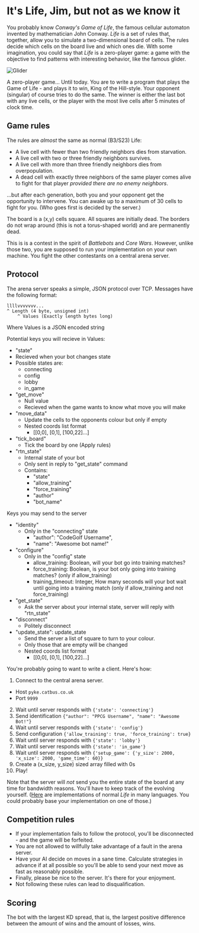 # It's Life, Jim, but not as we know it

You probably know *Conway's Game of Life*, the famous cellular automaton invented by mathematician John Conway. *Life* is a set of rules that, together, allow you to simulate a two-dimensional board of cells. The rules decide which cells on the board live and  which ones die. With some imagination, you could say that *Life* is a zero-player game: a game with the objective to find patterns with interesting behavior, like the famous glider.

![Glider](http://upload.wikimedia.org/wikipedia/commons/f/f2/Game_of_life_animated_glider.gif)

A zero-player game... Until today. You are to write a program that plays the Game of Life - and plays it to win, King of the Hill-style. Your opponent (singular) of course tries to do the same. The winner is either the last bot with any live cells, or the player with the most live cells after 5 minutes of clock time.

## Game rules

The rules are *almost* the same as normal (B3/S23) Life:

* A live cell with fewer than two friendly neighbors dies from starvation.
* A live cell with two or three friendly neighbors survives.
* A live cell with more than three friendly neighbors dies from overpopulation.
* A dead cell with exactly three neighbors of the same player comes alive to fight for that player *provided there are no enemy neighbors*.

...but after each generation, both you and your opponent get the opportunity to intervene. You can awake up to a maximum of 30 cells to fight for you. (Who goes first is decided by the server.)

The board is a (x,y) cells square. All squares are initially dead. The borders do not wrap around (this is not a torus-shaped world) and are permanently dead.

This is is a contest in the spirit of *Battlebots* and *Core Wars*. However, unlike those two, you are supposed to run your implementation on your own machine. You fight the other contestants on a central arena server.

## Protocol

The arena server speaks a simple, JSON protocol over TCP. Messages have the following format:

    llllvvvvvvv...
    ^ Length (4 byte, unsigned int)
        ^ Values (Exactly length bytes long)

Where Values is a JSON encoded string

Potential keys you will recieve in Values:

 - "state"
  - Recieved when your bot changes state
  - Possible states are:
    - connecting
    - config
    - lobby
    - in_game
 - "get_move"
   - Null value
   - Recieved when the game wants to know what move you will make
 - "move_data"
   - Update the cells to the opponents colour but only if empty
   - Nested coords list format
     - [[0,0], [0,1], [100,22]...]
 - "tick_board" 
   - Tick the board by one (Apply rules)
 - "rtn_state"
   - Internal state of your bot
   - Only sent in reply to "get_state" command
   - Contains:
     - "state"
     - "allow_training"
     - "force_training"
     - "author"
     - "bot_name"
     
Keys you may send to the server
  - "identity"
    - Only in the "connecting" state
      - "author": "CodeGolf Username",
      - "name": "Awesome bot name!"
  - "configure"
    - Only in the "config" state
      - allow_training: Boolean, will your bot go into training matches?
      - force_training: Boolean, is your bot only going into training matches? (only if allow_training)
      - training_timeout: Integer, How many seconds will your bot wait until going into a training match (only if allow_training and not force_training)
  - "get_state"
    - Ask the server about your internal state, server will reply with "rtn_state"
  - "disconnect"
    - Politely disconnect
  - "update_state": update_state
    - Send the server a list of square to turn to your colour.
    - Only those that are empty will be changed
    - Nested coords list format
      - [[0,0], [0,1], [100,22]...]


You're probably going to want to write a client. Here's how:

1. Connect to the central arena server.
  - Host `pyke.catbus.co.uk`
  - Port `9999`
2. Wait until server responds with `{'state': 'connecting'}`
3. Send identification `{"author": "PPCG Username", "name": "Awesome Bot!"}`
4. Wait until server responds with `{'state': 'config'}`
5. Send configuration `{'allow_training': true, 'force_training': true}`
6. Wait until server responds with `{'state': 'lobby'}`
7. Wait until server responds with `{'state': 'in_game'}`
8. Wait until server responds with `{'setup_game': {'y_size': 2000, 'x_size': 2000, 'game_time': 60}}`
9. Create a (x_size, y_size) sized array filled with 0s
10. Play!


Note that the server will *not* send you the entire state of the board at any time for bandwidth reasons. You'll have to keep track of the evolving yourself. ([Here](http://rosettacode.org/wiki/Conway%27s_Game_of_Life#C) are implementations of normal *Life* in many languages. You could probably base your implementation on one of those.)

## Competition rules

* If your implementation fails to follow the protocol, you'll be disconnected - and the game will be forfeited.
* You are not allowed to willfully take advantage of a fault in the arena server.
* Have your AI decide on moves in a sane time. Calculate strategies in advance if at all possible so you'll be able to send your next move as  fast as reasonably possible.
* Finally, please be nice to the server. It's there for your enjoyment.
* Not following these rules can lead to disqualification.

## Scoring

The bot with the largest KD spread, that is, the largest positive difference between the amount of wins and the amount of losses, wins.
